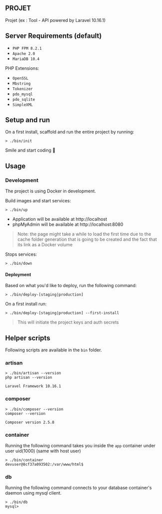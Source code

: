 ## PROJET

Projet (ex : Tool - API powered by Laravel 10.16.1) 

## Server Requirements (default)

-   `PHP FPM 8.2.1`
-   `Apache 2.0`
-   `MariaDB 10.4`

PHP Extensions:

-   `OpenSSL`
-   `Mbstring`
-   `Tokenizer`
-   `pdo_mysql`
-   `pdo_sqlite`
-   `SimpleXML`

## Setup and run

On a first install, scaffold and run the entire project by running:

```shell
> ./bin/init
```

Smile and start coding 🖖

## Usage

### Development

The project is using Docker in development.

Build images and start services:

```shell
> ./bin/up
```

-   Application will be available at http://localhost
-   phpMyAdmin will be available at http://localhost:8080

> Note: the page might take a while to load the first time due to the cache folder generation that is going to be created and the fact that its link as a Docker volume

Stops services:

```shell
> ./bin/down
```

#### Deployment

Based on what you'd like to deploy, run the following command:

```shell
> ./bin/deploy-[staging|production]
```

On a first install run:

```
> ./bin/deploy-[staging|production] --first-install
```

> This will initiate the project keys and auth secrets

## Helper scripts

Following scripts are available in the `bin` folder.

### artisan


```shell
> ./bin/artisan --version
php artisan --version

Laravel Framework 10.16.1
```

### composer


```shell
> ./bin/composer --version
composer --version

Composer version 2.5.8
```

### container

Running the following command takes you inside the `app` container under user uid(1000) (same with host user)

```shell
> ./bin/container
devuser@8cf37a093502:/var/www/html$
```

### db

Running the following command connects to your database container's daemon using mysql client.

```shell
> ./bin/db
mysql>
```
